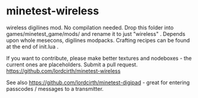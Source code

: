minetest-wireless
=================

wireless digilines mod. 
No compilation needed.
Drop this folder into games/minetest_game/mods/ and rename it to just "wireless" .
Depends upon whole mesecons, digilines modpacks.
Crafting recipes can be found at the end of init.lua .

If you want to contribute, please make better textures and nodeboxes - the current ones are placeholders.
Submit a pull request.
https://github.com/lordcirth/minetest-wireless

See also https://github.com/lordcirth/minetest-digipad - great for entering passcodes / messages to a transmitter.

